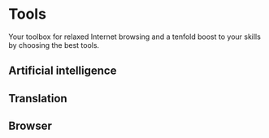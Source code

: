 # Tools
Your toolbox for relaxed Internet browsing and a tenfold boost to your skills by choosing the best tools.
## Artificial intelligence
## Translation
## Browser
